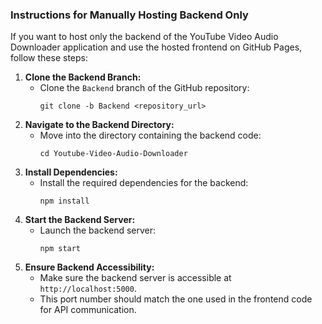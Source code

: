 ### Instructions for Manually Hosting Backend Only

If you want to host only the backend of the YouTube Video Audio Downloader application and use the hosted frontend on GitHub Pages, follow these steps:

1. **Clone the Backend Branch:**
   - Clone the `Backend` branch of the GitHub repository:
     ```
     git clone -b Backend <repository_url>
     ```
2. **Navigate to the Backend Directory:**
   - Move into the directory containing the backend code:
     ```
     cd Youtube-Video-Audio-Downloader
     ```
3. **Install Dependencies:**
   - Install the required dependencies for the backend:
     ```
     npm install
     ```
4. **Start the Backend Server:**
   - Launch the backend server:
     ```
     npm start
     ```
5. **Ensure Backend Accessibility:**
   - Make sure the backend server is accessible at `http://localhost:5000`.
   - This port number should match the one used in the frontend code for API communication.
